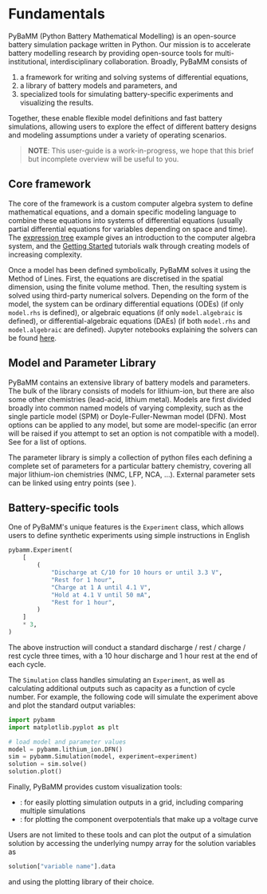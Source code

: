 # Fundamentals

PyBaMM (Python Battery Mathematical Modelling) is an open-source battery simulation package
written in Python. Our mission is to accelerate battery modelling research by
providing open-source tools for multi-institutional, interdisciplinary collaboration.
Broadly, PyBaMM consists of

1. a framework for writing and solving systems of differential equations,
2. a library of battery models and parameters, and
3. specialized tools for simulating battery-specific experiments and visualizing the results.

Together, these enable flexible model definitions and fast battery simulations, allowing users to
explore the effect of different battery designs and modeling assumptions under a variety of operating scenarios.

> **NOTE**: This user-guide is a work-in-progress, we hope that this brief but incomplete overview will be useful to you.

## Core framework

The core of the framework is a custom computer algebra system to define mathematical equations,
and a domain specific modeling language to combine these equations into systems of differential equations
(usually partial differential equations for variables depending on space and time).
The [expression tree](https://github.com/pybamm-team/PyBaMM/blob/develop/docs/source/examples/notebooks/expression_tree/expression-tree.ipynb) example gives an introduction to the computer algebra system, and the [Getting Started](https://github.com/pybamm-team/PyBaMM/tree/develop/docs/source/examples/notebooks/getting_started/) tutorials
walk through creating models of increasing complexity.

Once a model has been defined symbolically, PyBaMM solves it using the Method of Lines. First, the equations are discretised in the spatial dimension, using the finite volume method. Then, the resulting system is solved using third-party numerical solvers. Depending on the form of the model, the system can be ordinary differential equations (ODEs) (if only `model.rhs` is defined), or algebraic equations (if only `model.algebraic` is defined), or differential-algebraic equations (DAEs) (if both `model.rhs` and `model.algebraic` are defined). Jupyter notebooks explaining the solvers can be found [here](https://github.com/pybamm-team/PyBaMM/tree/develop/docs/source/examples/notebooks/solvers).

## Model and Parameter Library

PyBaMM contains an extensive library of battery models and parameters.
The bulk of the library consists of models for lithium-ion, but there are also some other chemistries (lead-acid, lithium metal).
Models are first divided broadly into common named models of varying complexity, such as the single particle model (SPM) or Doyle-Fuller-Newman model (DFN).
Most options can be applied to any model, but some are model-specific (an error will be raised if you attempt to set an option is not compatible with a model).
See [](base_battery_model) for a list of options.

The parameter library is simply a collection of python files each defining a complete set of parameters
for a particular battery chemistry, covering all major lithium-ion chemistries (NMC, LFP, NCA, ...).
External parameter sets can be linked using entry points (see [](parameter_sets)).

## Battery-specific tools

One of PyBaMM's unique features is the `Experiment` class, which allows users to define synthetic experiments using simple instructions in English

```python
pybamm.Experiment(
    [
        (
            "Discharge at C/10 for 10 hours or until 3.3 V",
            "Rest for 1 hour",
            "Charge at 1 A until 4.1 V",
            "Hold at 4.1 V until 50 mA",
            "Rest for 1 hour",
        )
    ]
    * 3,
)
```

The above instruction will conduct a standard discharge / rest / charge / rest cycle three times, with a 10 hour discharge and 1 hour rest at the end of each cycle.

The `Simulation` class handles simulating an `Experiment`, as well as calculating additional outputs such as capacity as a function of cycle number. For example, the following code will simulate the experiment above and plot the standard output variables:

```python
import pybamm
import matplotlib.pyplot as plt

# load model and parameter values
model = pybamm.lithium_ion.DFN()
sim = pybamm.Simulation(model, experiment=experiment)
solution = sim.solve()
solution.plot()
```

Finally, PyBaMM provides custom visualization tools:

- [](quick_plot): for easily plotting simulation outputs in a grid, including comparing multiple simulations
- [](pybamm.plot_voltage_components): for plotting the component overpotentials that make up a voltage curve

Users are not limited to these tools and can plot the output of a simulation solution by accessing the underlying numpy array for the solution variables as

```python
solution["variable name"].data
```

and using the plotting library of their choice.

